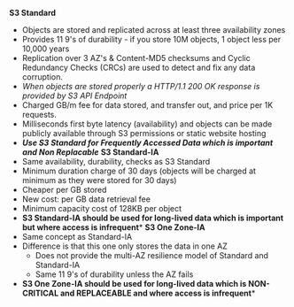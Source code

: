 **S3 Standard**
- Objects are stored and replicated across at least three availability zones
- Provides 11 9's of durability - if you store 10M objects, 1 object less per 10,000 years
- Replication over 3 AZ's & Content-MD5 checksums and Cyclic Redundancy Checks (CRCs) are used to detect and fix any data corruption.
- *When objects are stored properly a HTTP/1.1 200 OK response is provided by S3 API Endpoint*
- Charged GB/m fee for data stored, and transfer out, and price per 1K requests.
- Milliseconds first byte latency (availability) and objects can be made publicly available through S3 permissions or static website hosting
- ***Use S3 Standard for Frequently Accessed Data which is important and Non Replacable***
**S3 Standard-IA**
- Same availability, durability, checks as S3 Standard
- Minimum duration charge of 30 days (objects will be charged at minimum as they were stored for 30 days)
- Cheaper per GB stored
- New cost: per GB data retrieval fee
- Minimum capacity cost of 128KB per object
- **S3 Standard-IA should be used for long-lived data which is important but where access is infrequent***
**S3 One Zone-IA**
- Same concept as Standard-IA
- Difference is that this one only stores the data in one AZ
	- Does not provide the multi-AZ resilience model of Standard and Standard-IA
	- Same 11 9's of durability unless the AZ fails
- **S3 One Zone-IA should be used for long-lived data which is NON-CRITICAL and REPLACEABLE and where access is infrequent***